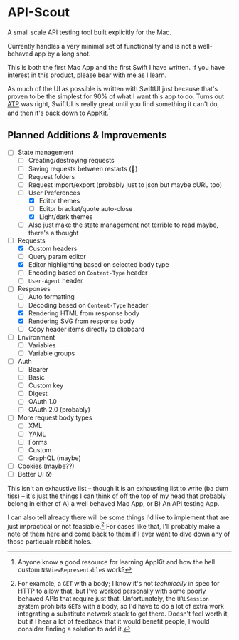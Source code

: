 # API-Scout

A small scale API testing tool built explicitly for the Mac. 

Currently handles a very minimal set of functionality and is not a well-behaved app by a long shot.

This is both the first Mac App and the first Swift I have written. If you have interest in this product, please bear with me as I learn.

As much of the UI as possible is written with SwiftUI just because that's proven to be the simplest for 90% of what I want this app to do. Turns out [ATP](https://atp.fm/491) was right, SwiftUI is really great until you find something it can't do, and then it's back down to AppKit.[^1]

## Planned Additions & Improvements

- [ ] State management
  - [ ] Creating/destroying requests
  - [ ] Saving requests between restarts (🤦)
  - [ ] Request folders
  - [ ] Request import/export (probably just to json but maybe cURL too)
  - [ ] User Preferences
    - [x] Editor themes
    - [ ] Editor bracket/quote auto-close
    - [x] Light/dark themes
  - [ ] Also just make the state management not terrible to read maybe, there's a thought
- [ ] Requests
  - [x] Custom headers
  - [ ] Query param editor
  - [x] Editor highlighting based on selected body type
  - [ ] Encoding based on `Content-Type` header
  - [ ] `User-Agent` header
- [ ] Responses
  - [ ] Auto formatting
  - [ ] Decoding based on `Content-Type` header
  - [x] Rendering HTML from response body
  - [x] Rendering SVG from response body
  - [ ] Copy header items directly to clipboard
- [ ] Environment
  - [ ] Variables
  - [ ] Variable groups
- [ ] Auth
  - [ ] Bearer
  - [ ] Basic
  - [ ] Custom key
  - [ ] Digest
  - [ ] OAuth 1.0
  - [ ] OAuth 2.0 (probably)
- [ ] More request body types
  - [ ] XML
  - [ ] YAML
  - [ ] Forms
  - [ ] Custom
  - [ ] GraphQL (maybe)
- [ ] Cookies (maybe??)
- [ ] Better UI 😰

This isn't an exhaustive list – though it is an exhausting list to write (ba dum tiss) – it's just the things I can think of off the top of my head that probably belong in either of A) a well behaved Mac App, or B) An API testing App.

I can also tell already there will be some things I'd like to implement that are just impractical or not feasiable.[^2] For cases like that, I'll probably make a note of them here and come back to them if I ever want to dive down any of those particualr rabbit holes.


[^1]: Anyone know a good resource for learning AppKit and how the hell custom `NSViewRepresentable`s work?
[^2]: For example, a `GET` with a body; I know it's not *technically* in spec for HTTP to allow that, but I've worked personally with some poorly behaved APIs that require just that. Unfortunately, the `URLSession` system prohibits `GET`s with a body, so I'd have to do a lot of extra work integrating a substitute network stack to get there. Doesn't feel worth it, but if I hear a lot of feedback that it would benefit people, I would consider finding a solution to add it.
